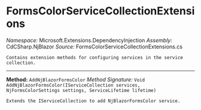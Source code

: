 # FormsColorServiceCollectionExtensions

*Namespace:* Microsoft.Extensions.DependencyInjection
*Assembly:* CdCSharp.NjBlazor
*Source:* FormsColorServiceCollectionExtensions.cs



    Contains extension methods for configuring services in the service collection.
    
---

**Method:** `AddNjBlazorFormsColor`
*Method Signature:* `Void AddNjBlazorFormsColor(IServiceCollection services, NjFormsColorSettings settings, ServiceLifetime lifetime)`


    Extends the IServiceCollection to add NjBlazorFormsColor service.
    


